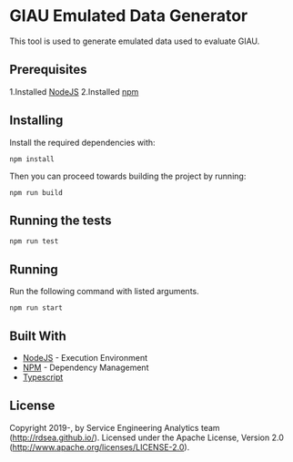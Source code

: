 # GIAU Emulated Data Generator
This tool is used to generate emulated data used to evaluate GIAU.

## Prerequisites
1.Installed [NodeJS](https://nodejs.org/en/)
2.Installed [npm](https://www.npmjs.com/)

## Installing
Install the required dependencies with:
```
npm install
```
Then you can proceed towards building the project by running:
```
npm run build
```
## Running the tests
```
npm run test
```
## Running
Run the following command with listed arguments.
```
npm run start
```
## Built With

* [NodeJS](https://nodejs.org/en/) - Execution Environment
* [NPM](https://www.npmjs.com/) - Dependency Management
* [Typescript](https://www.typescriptlang.org/)


## License

Copyright 2019-, by Service Engineering Analytics team (http://rdsea.github.io/).
Licensed under the Apache License, Version 2.0 (http://www.apache.org/licenses/LICENSE-2.0).
